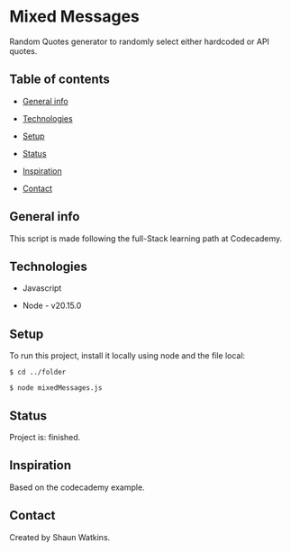 # Mixed Messages

Random Quotes generator to randomly select either hardcoded or API quotes.
 

## Table of contents
 

+ [General info](#general-Info)

+ [Technologies](#technologies)

+ [Setup](#setup)

+ [Status](#status)

+ [Inspiration](inspiration#)

+ [Contact](#contact)
 

## General info 

This script is made following the full-Stack learning path at Codecademy. 

## Technologies 

+ Javascript

+ Node - v20.15.0 

## Setup 

To run this project, install it locally using node and the file local: 

    $ cd ../folder 

    $ node mixedMessages.js 

## Status 

Project is: finished. 

## Inspiration 

Based on the codecademy example.
 

## Contact

  

Created by Shaun Watkins.
